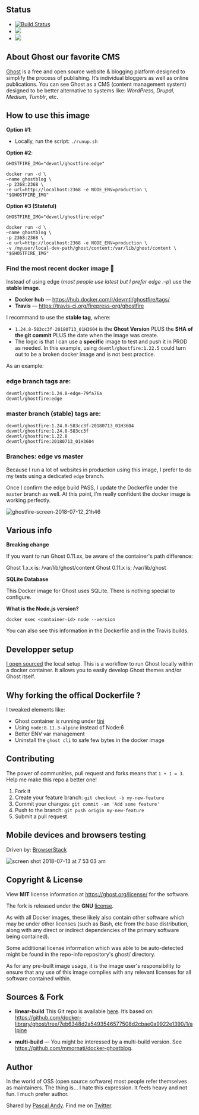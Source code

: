 ## Status

- [![Build Status](https://travis-ci.org/firepress-org/ghostfire.svg)](https://travis-ci.org/firepress-org/ghostfire)
- [![](https://images.microbadger.com/badges/image/devmtl/ghostfire.svg)](https://microbadger.com/images/devmtl/ghostfire "Get your own image badge on microbadger.com")
- [![](https://images.microbadger.com/badges/version/devmtl/ghostfire.svg)](https://microbadger.com/images/devmtl/ghostfire "Get your own version badge on microbadger.com")


## About Ghost our favorite CMS

[Ghost](https://ghost.org/) is a free and open source website & blogging platform designed to simplify the process of publishing. It’s individual bloggers as well as online publications. You can see Ghost as a CMS (content management system) designed to be better alternative to systems like: *WordPress, Drupal, Medium, Tumblr*, etc.


## How to use this image

**Option #1**:
- Locally, run the script: `./runup.sh`

**Option #2**:

```
GHOSTFIRE_IMG="devmtl/ghostfire:edge"

docker run -d \
—name ghostblog \
-p 2368:2368 \
-e url=http://localhost:2368 -e NODE_ENV=production \
"$GHOSTFIRE_IMG"
```

**Option #3 (Stateful)**

```
GHOSTFIRE_IMG="devmtl/ghostfire:edge"

docker run -d \
—name ghostblog \
-p 2368:2368 \
-e url=http://localhost:2368 -e NODE_ENV=production \
-v /myuser/local-dev-path/ghost/content:/var/lib/ghost/content \
"$GHOSTFIRE_IMG"
```

### Find the most recent docker image 🐳

Instead of using edge (*most people use latest but I prefer edge :-p*) use the **stable image**.

- **Docker hub** — https://hub.docker.com/r/devmtl/ghostfire/tags/
- **Travis** — https://travis-ci.org/firepress-org/ghostfire

I recommand to use the **stable tag**, where:
- `1.24.8-583cc3f-20180713_01H3604` is the **Ghost Version** PLUS the **SHA of the git commit** PLUS the date when the image was create.
- The logic is that I can use a **specific** image to test and push it in PROD as needed. In this example, using `devmtl/ghostfire:1.22.5` could turn out to be a broken docker image and is not best practice. 

As an example:

### edge branch tags are:

```
devmtl/ghostfire:1.24.8-edge-79fa76a
devmtl/ghostfire:edge
```

### master branch (stable) tags are:

```
devmtl/ghostfire:1.24.8-583cc3f-20180713_01H3604
devmtl/ghostfire:1.24.8-583cc3f
devmtl/ghostfire:1.22.8
devmtl/ghostfire:20180713_01H3604
```

### Branches: edge vs master

Because I run a lot of websites in production using this image, I prefer to do my tests using a dedicated `edge` branch.

Once I confirm the edge build PASS, I update the Dockerfile under the `master` branch as well. At this point, I’m really confident the docker image is working perfectly.

![ghostfire-screen-2018-07-12_21h46](https://user-images.githubusercontent.com/6694151/42668147-195cfb74-861d-11e8-9d61-d847da6147f9.jpg)


## Various info

**Breaking change**

If you want to run Ghost 0.11.xx, be aware of the container's path difference:

Ghost 1.x.x is: /var/lib/ghost/content
Ghost 0.11.x is: /var/lib/ghost

**SQLite Database**

This Docker image for Ghost uses SQLite. There is nothing special to configure.

**What is the Node.js version?**

```
docker exec <container-id> node --version
```

You can also see this information in the Dockerfile and in the Travis builds.


## Developper setup

[I open sourced](https://github.com/firepress-org/ghost-local-dev-in-docker) the local setup. This is a workflow to run Ghost locally within a docker container. It allows you to easily develop Ghost themes and/or Ghost itself.


## Why forking the offical Dockerfile ?

I tweaked elements like:

- Ghost container is running under [tini](https://github.com/krallin/tini)
- Using `node:8.11.3-alpine` instead of Node:6
- Better ENV var management
- Uninstall the `ghost cli` to safe few bytes in the docker image


## Contributing

The power of communities, pull request and forks means that `1 + 1 = 3`. Help me make this repo a better one!

1. Fork it
2. Create your feature branch: `git checkout -b my-new-feature`
3. Commit your changes: `git commit -am 'Add some feature'`
4. Push to the branch: `git push origin my-new-feature`
5. Submit a pull request


## Mobile devices and browsers testing

Driven by: [BrowserStack](https://www.browserstack.com/automate)

![screen shot 2018-07-13 at 7 53 03 am](https://user-images.githubusercontent.com/6694151/42690356-e362ad7a-8671-11e8-9e90-fb49d7e2a807.jpg)

## Copyright & License

View **MIT** license information at https://ghost.org/license/ for the software.

The fork is released under the **GNU** [license](https://github.com/pascalandy/GNU-GENERAL-PUBLIC-LICENSE).

As with all Docker images, these likely also contain other software which may be under other licenses (such as Bash, etc from the base distribution, along with any direct or indirect dependencies of the primary software being contained).

Some additional license information which was able to be auto-detected might be found in the repo-info repository's ghost/ directory.

As for any pre-built image usage, it is the image user's responsibility to ensure that any use of this image complies with any relevant licenses for all software contained within.


## Sources & Fork

- **linear-build** This Git repo is available [here](https://github.com/firepress-org/ghostfire). It’s based on:
https://github.com/docker-library/ghost/tree/7eb6348d2a5493546577508d2cbae0a9922e1390/1/alpine

- **multi-build** — You might be interessed by a multi-build version. See https://github.com/mmornati/docker-ghostblog.


## Author

In the world of OSS (open source software) most people refer themselves as maintainers. The thing is… I hate this expression. It feels heavy and not fun. I much prefer author.

Shared by [Pascal Andy](https://pascalandy.com/blog/now/). Find me on [Twitter](https://twitter.com/askpascalandy).